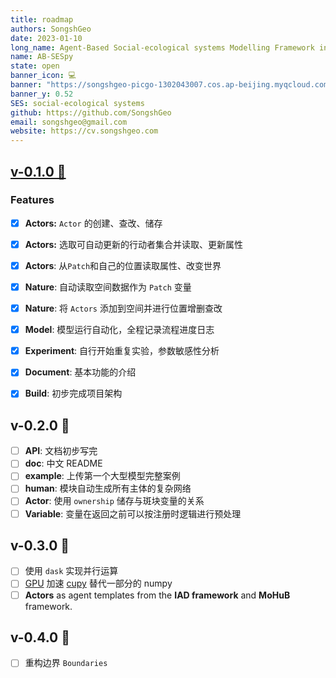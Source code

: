 ```yaml
---
title: roadmap
authors: SongshGeo
date: 2023-01-10
long_name: Agent-Based Social-ecological systems Modelling Framework in Python
name: AB-SESpy
state: open
banner_icon: 💻
banner: "https://songshgeo-picgo-1302043007.cos.ap-beijing.myqcloud.com/uPic/abses_github_repo.svg"
banner_y: 0.52
SES: social-ecological systems
github: https://github.com/SongshGeo
email: songshgeo@gmail.com
website: https://cv.songshgeo.com
---
```


## [v-0.1.0 🎉](logs/../../logs/v-0.1.0.md)

### Features

- [x] **Actors:** `Actor` 的创建、查改、储存
- [x] **Actors:** 选取可自动更新的行动者集合并读取、更新属性
- [x] **Actors**: 从`Patch`和自己的位置读取属性、改变世界
- [x] **Nature**: 自动读取空间数据作为 `Patch` 变量
- [x] **Nature**: 将 `Actors` 添加到空间并进行位置增删查改
- [x] **Model**: 模型运行自动化，全程记录流程进度日志
- [x] **Experiment**: 自行开始重复实验，参数敏感性分析
- [x] **Document**: 基本功能的介绍
- [x] **Build**: 初步完成项目架构


## v-0.2.0 🎉

- [ ] **API**: 文档初步写完
- [ ] **doc**: 中文 README
- [ ] **example**: 上传第一个大型模型完整案例
- [ ] **human**: 模块自动生成所有主体的复杂网络
- [ ] **Actor**: 使用 `ownership` 储存与斑块变量的关系
- [ ] **Variable**: 变量在返回之前可以按注册时逻辑进行预处理

## v-0.3.0 🎉

- [ ] 使用 `dask` 实现并行运算
- [ ] [GPU](https://zhuanlan.zhihu.com/p/148693465) 加速 [cupy](https://www.jianshu.com/p/b5a6ee8564df) 替代一部分的 numpy
- [ ] **Actors** as agent templates from the **IAD framework** and **MoHuB** framework.

## v-0.4.0 🎉

- [ ] 重构边界 `Boundaries`
